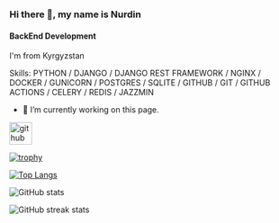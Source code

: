 ### Hi there 👋, my name is Nurdin
#### BackEnd Development
I'm from Kyrgyzstan

Skills: PYTHON / DJANGO / DJANGO REST FRAMEWORK  / NGINX / DOCKER / GUNICORN / POSTGRES / SQLITE / GITHUB / GIT / GITHUB ACTIONS / CELERY / REDIS / JAZZMIN

- 🔭 I’m currently working on this page. 


[<img src='https://cdn.jsdelivr.net/npm/simple-icons@3.0.1/icons/github.svg' alt='github' height='40'>](https://github.com/nurd11n)  

[![trophy](https://github-profile-trophy.vercel.app/?username=nurd11n)](https://github.com/ryo-ma/github-profile-trophy)

[![Top Langs](https://github-readme-stats.vercel.app/api/top-langs/?username=nurd11n&theme=dark)](https://github.com/anuraghazra/github-readme-stats)

![GitHub stats](https://github-readme-stats.vercel.app/api?username=nurd11n&show_icons=true&theme=dark)  

![GitHub streak stats](https://streak-stats.demolab.com/?user=nurd11n&theme=dark)  
